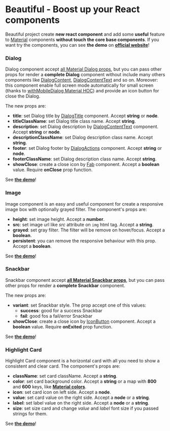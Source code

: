 # Beautiful - Boost up your React components

Beautiful project create **new react component** and add some **useful** feature to [Material](https://material-ui.com/) components **without touch the core base components**.
If you want try the components, you can see **the demo** on **[official website](http://react-beautiful.marcocante.xyz/)**!

### Dialog
Dialog component accept [all Material Dialog props](https://material-ui.com/api/dialog/), but you can pass other props for render a **complete Dialog** component without include many others components like [DialogContent](https://material-ui.com/api/dialog-content/), [DialogContentText](https://material-ui.com/api/dialog-content-text/) and so on. Moreover: this component enable full screen mode automatically for small screen (thanks to [withMobileDialog Material HOC](https://material-ui.com/demos/dialogs/#responsive-full-screen)) and provide an icon button for close the Dialog.

The new props are:
- **title**: set Dialog title by [DialogTitle](https://material-ui.com/api/dialog-title/) component. Accept **string** or **node**.
- **titleClassName**: set Dialog title class name. Accept **string**.
- **description**:  set Dialog description by [DialogContentText](https://material-ui.com/api/dialog-content-text/) component. Accept **string** or **node**.
- **descriptionClassName**: set Dialog description class name. Accept **string**.
- **footer**: set Dialog footer by [DialogActions](https://material-ui.com/api/dialog-actions/) component. Accept **string** or **node**.
- **footerClassName**: set Dialog description class name. Accept **string**.
- **showClose**: create a close icon by [Fab](https://material-ui.com/api/fab/) component. Accept a **boolean** value. Require **onClose** prop function.

See [**the demo**](http://react-beautiful.marcocante.xyz/dialog)!

### Image
Image component is an easy and useful component for create a responsive image box with optionally grayed filter. The component's props are:
- **height**: set image height. Accept a **number**.
- **src**: set image url like *src* attribute on `img` html tag. Accept a **string**.
- **grayed**: set gray filter. The filter will be remove on hover/focus. Accept a **boolean**.
- **persistent**: you can remove the responsive behaviour with this prop. Accept a **boolean**.

See [**the demo**](http://react-beautiful.marcocante.xyz/image)!

### Snackbar
Snackbar component accept **[all Material Snackbar props](https://material-ui.com/api/snackbar/)**, but you can pass other props for render a **complete Snackbar** component.

The new props are:
- **variant**: set Snackbar style. The prop accept one of this values:
    - **success**: good for a success Snackbar
    - **fail**: good fos a fail/error Snackbar
- **showClose**: create a close icon by [IconButton](https://material-ui.com/api/icon-button/) component. Accept a **boolean** value. Require **onExited** prop function.

See [**the demo**](http://react-beautiful.marcocante.xyz/snackbar)!


### Highlight Card
Highlight Card component is a horizontal card with all you need to show a consistent and clear card. The component's props are:
- **className**: set card className. Accept a **string**.
- **color**: set card background color. Accept a **string** or a map with **800** and **600** keys, like **[Material colors](https://v3-9-0.material-ui.com/style/color/)**.
- **icon**: set card icon on left side. Accept a **node**.
- **value**: set card value on the right side. Accept a **node** or a **string**.
- **label**: set label value on the right side. Accept a **node** or a **string**.
- **size**: set size card and change _value_ and _label_ font size if you passed strings for them.

See [**the demo**](http://react-beautiful.marcocante.xyz/highlight-card)!
